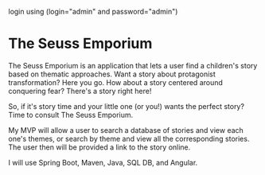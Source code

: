 login using (login="admin" and password="admin")

# The Seuss Emporium

The Seuss Emporium is an application that lets a user find a children's story based on thematic approaches. Want a story about protagonist transformation? Here you go. How about a story centered around conquering fear? There's a story right here!

So, if it's story time and your little one (or you!) wants the perfect story? Time to consult The Seuss Emporium.

My MVP will allow a user to search a database of stories and view each one's themes, or search by theme and view all the corresponding stories. The user then will be provided a link to the story online.

I will use Spring Boot, Maven, Java, SQL DB, and Angular.
